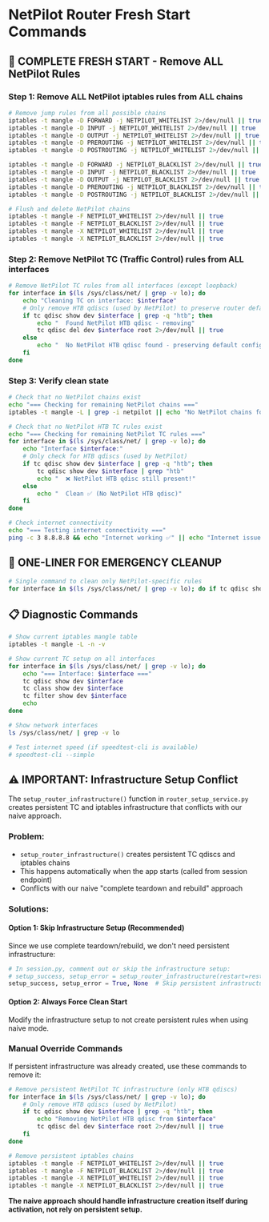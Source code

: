 # NetPilot Router Fresh Start Commands

## 🧹 **COMPLETE FRESH START - Remove ALL NetPilot Rules**

### **Step 1: Remove ALL NetPilot iptables rules from ALL chains**
```bash
# Remove jump rules from all possible chains
iptables -t mangle -D FORWARD -j NETPILOT_WHITELIST 2>/dev/null || true
iptables -t mangle -D INPUT -j NETPILOT_WHITELIST 2>/dev/null || true
iptables -t mangle -D OUTPUT -j NETPILOT_WHITELIST 2>/dev/null || true
iptables -t mangle -D PREROUTING -j NETPILOT_WHITELIST 2>/dev/null || true
iptables -t mangle -D POSTROUTING -j NETPILOT_WHITELIST 2>/dev/null || true

iptables -t mangle -D FORWARD -j NETPILOT_BLACKLIST 2>/dev/null || true
iptables -t mangle -D INPUT -j NETPILOT_BLACKLIST 2>/dev/null || true
iptables -t mangle -D OUTPUT -j NETPILOT_BLACKLIST 2>/dev/null || true
iptables -t mangle -D PREROUTING -j NETPILOT_BLACKLIST 2>/dev/null || true
iptables -t mangle -D POSTROUTING -j NETPILOT_BLACKLIST 2>/dev/null || true

# Flush and delete NetPilot chains
iptables -t mangle -F NETPILOT_WHITELIST 2>/dev/null || true
iptables -t mangle -F NETPILOT_BLACKLIST 2>/dev/null || true
iptables -t mangle -X NETPILOT_WHITELIST 2>/dev/null || true
iptables -t mangle -X NETPILOT_BLACKLIST 2>/dev/null || true
```

### **Step 2: Remove NetPilot TC (Traffic Control) rules from ALL interfaces**
```bash
# Remove NetPilot TC rules from all interfaces (except loopback)
for interface in $(ls /sys/class/net/ | grep -v lo); do
    echo "Cleaning TC on interface: $interface"
    # Only remove HTB qdiscs (used by NetPilot) to preserve router defaults
    if tc qdisc show dev $interface | grep -q "htb"; then
        echo "  Found NetPilot HTB qdisc - removing"
        tc qdisc del dev $interface root 2>/dev/null || true
    else
        echo "  No NetPilot HTB qdisc found - preserving default config"
    fi
done
```

### **Step 3: Verify clean state**
```bash
# Check that no NetPilot chains exist
echo "=== Checking for remaining NetPilot chains ==="
iptables -t mangle -L | grep -i netpilot || echo "No NetPilot chains found ✅"

# Check that no NetPilot HTB TC rules exist
echo "=== Checking for remaining NetPilot TC rules ==="
for interface in $(ls /sys/class/net/ | grep -v lo); do
    echo "Interface $interface:"
    # Only check for HTB qdiscs (used by NetPilot)
    if tc qdisc show dev $interface | grep -q "htb"; then
        tc qdisc show dev $interface | grep "htb"
        echo "  ❌ NetPilot HTB qdisc still present!"
    else
        echo "  Clean ✅ (No NetPilot HTB qdisc)"
    fi
done

# Check internet connectivity
echo "=== Testing internet connectivity ==="
ping -c 3 8.8.8.8 && echo "Internet working ✅" || echo "Internet issue ❌"
```

## 🔧 **ONE-LINER FOR EMERGENCY CLEANUP**
```bash
# Single command to clean only NetPilot-specific rules
for interface in $(ls /sys/class/net/ | grep -v lo); do if tc qdisc show dev $interface | grep -q "htb"; then tc qdisc del dev $interface root 2>/dev/null || true; fi; done; iptables -t mangle -F NETPILOT_WHITELIST 2>/dev/null || true; iptables -t mangle -F NETPILOT_BLACKLIST 2>/dev/null || true; iptables -t mangle -X NETPILOT_WHITELIST 2>/dev/null || true; iptables -t mangle -X NETPILOT_BLACKLIST 2>/dev/null || true; iptables -t mangle -D FORWARD -j NETPILOT_WHITELIST 2>/dev/null || true; iptables -t mangle -D FORWARD -j NETPILOT_BLACKLIST 2>/dev/null || true; iptables -t mangle -D INPUT -j NETPILOT_WHITELIST 2>/dev/null || true; iptables -t mangle -D INPUT -j NETPILOT_BLACKLIST 2>/dev/null || true; iptables -t mangle -D OUTPUT -j NETPILOT_WHITELIST 2>/dev/null || true; iptables -t mangle -D OUTPUT -j NETPILOT_BLACKLIST 2>/dev/null || true; iptables -t mangle -D PREROUTING -j NETPILOT_WHITELIST 2>/dev/null || true; iptables -t mangle -D PREROUTING -j NETPILOT_BLACKLIST 2>/dev/null || true; iptables -t mangle -D POSTROUTING -j NETPILOT_WHITELIST 2>/dev/null || true; iptables -t mangle -D POSTROUTING -j NETPILOT_BLACKLIST 2>/dev/null || true; echo "Complete cleanup done ✅"
```

## 📋 **Diagnostic Commands**
```bash
# Show current iptables mangle table
iptables -t mangle -L -n -v

# Show current TC setup on all interfaces
for interface in $(ls /sys/class/net/ | grep -v lo); do
    echo "=== Interface: $interface ==="
    tc qdisc show dev $interface
    tc class show dev $interface
    tc filter show dev $interface
    echo
done

# Show network interfaces
ls /sys/class/net/ | grep -v lo

# Test internet speed (if speedtest-cli is available)
# speedtest-cli --simple
```

## ⚠️ **IMPORTANT: Infrastructure Setup Conflict**

The `setup_router_infrastructure()` function in `router_setup_service.py` creates persistent TC and iptables infrastructure that conflicts with our naive approach.

### **Problem:**
- `setup_router_infrastructure()` creates persistent TC qdiscs and iptables chains
- This happens automatically when the app starts (called from session endpoint)
- Conflicts with our naive "complete teardown and rebuild" approach

### **Solutions:**
#### **Option 1: Skip Infrastructure Setup (Recommended)**
Since we use complete teardown/rebuild, we don't need persistent infrastructure:

```python
# In session.py, comment out or skip the infrastructure setup:
# setup_success, setup_error = setup_router_infrastructure(restart=restart)
setup_success, setup_error = True, None  # Skip persistent infrastructure
```

#### **Option 2: Always Force Clean Start**
Modify the infrastructure setup to not create persistent rules when using naive mode.

### **Manual Override Commands**
If persistent infrastructure was already created, use these commands to remove it:

```bash
# Remove persistent NetPilot TC infrastructure (only HTB qdiscs)
for interface in $(ls /sys/class/net/ | grep -v lo); do
    # Only remove HTB qdiscs (used by NetPilot)
    if tc qdisc show dev $interface | grep -q "htb"; then
        echo "Removing NetPilot HTB qdisc from $interface"
        tc qdisc del dev $interface root 2>/dev/null || true
    fi
done

# Remove persistent iptables chains  
iptables -t mangle -F NETPILOT_WHITELIST 2>/dev/null || true
iptables -t mangle -F NETPILOT_BLACKLIST 2>/dev/null || true
iptables -t mangle -X NETPILOT_WHITELIST 2>/dev/null || true
iptables -t mangle -X NETPILOT_BLACKLIST 2>/dev/null || true
```

**The naive approach should handle infrastructure creation itself during activation, not rely on persistent setup.**
